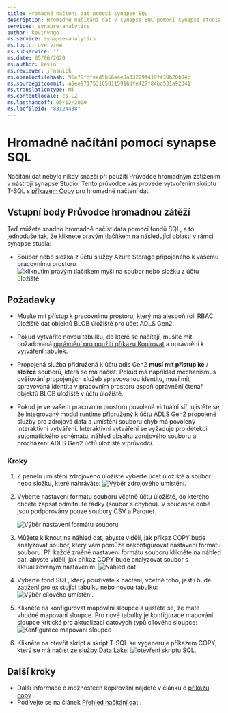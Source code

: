 ```yaml
---
title: Hromadné načtení dat pomocí synapse SQL
description: Hromadné načítání dat v synapse SQL pomocí synapse studia
services: synapse-analytics
author: kevinvngo
ms.service: synapse-analytics
ms.topic: overview
ms.subservice: ''
ms.date: 05/06/2020
ms.author: kevin
ms.reviewer: jrasnick
ms.openlocfilehash: 96e79fdfeed5b56a4e0a33229f419f439b20b04c
ms.sourcegitcommit: a8ee9717531050115916dfe427f84bd531a92341
ms.translationtype: MT
ms.contentlocale: cs-CZ
ms.lasthandoff: 05/12/2020
ms.locfileid: "83124438"
---
```

# <a name="bulk-loading-with-synapse-sql"></a>Hromadné načítání pomocí synapse SQL

Načítání dat nebylo nikdy snazší při použití Průvodce hromadným zatížením v nástroji synapse Studio. Tento průvodce vás provede vytvořením skriptu T-SQL s [příkazem Copy](https://docs.microsoft.com/sql/t-sql/statements/copy-into-transact-sql?view=azure-sqldw-latest) pro hromadné načtení dat. 

## <a name="entry-points-to-the-bulk-load-wizard"></a>Vstupní body Průvodce hromadnou zátěží

Teď můžete snadno hromadně načíst data pomocí fondů SQL, a to jednoduše tak, že kliknete pravým tlačítkem na následující oblasti v rámci synapse studia:

- Soubor nebo složka z účtu služby Azure Storage připojeného k vašemu pracovnímu prostoru ![ kliknutím pravým tlačítkem myši na soubor nebo složku z účtu úložiště](./sql/media/bulk-load/bulk-load-entry-point-0.png)

## <a name="prerequisites"></a>Požadavky

- Musíte mít přístup k pracovnímu prostoru, který má alespoň roli RBAC úložiště dat objektů BLOB úložiště pro účet ADLS Gen2.

- Pokud vytváříte novou tabulku, do které se načítají, musíte mít požadovaná [oprávnění pro použití příkazu Kopírovat](https://docs.microsoft.com/sql/t-sql/statements/copy-into-transact-sql?view=azure-sqldw-latest#permissions) a oprávnění k vytváření tabulek.

- Propojená služba přidružená k účtu adls Gen2 **musí mít přístup ke** / **složce** souborů, která se má načíst. Pokud má například mechanismus ověřování propojených služeb spravovanou identitu, musí mít spravovaná identita v pracovním prostoru aspoň oprávnění čtenář objektů BLOB úložiště v účtu úložiště.

- Pokud je ve vašem pracovním prostoru povolená virtuální síť, ujistěte se, že integrovaný modul runtime přidružený k účtu ADLS Gen2 propojené služby pro zdrojová data a umístění souboru chyb má povolený interaktivní vytváření. Interaktivní vytváření se vyžaduje pro detekci automatického schématu, náhled obsahu zdrojového souboru a procházení ADLS Gen2 účtů úložiště v průvodci.

### <a name="steps"></a>Kroky

1. Z panelu umístění zdrojového úložiště vyberte účet úložiště a soubor nebo složku, které nahráváte: ![ Výběr zdrojového umístění.](./sql/media/bulk-load/bulk-load-source-location.png)

2. Vyberte nastavení formátu souboru včetně účtu úložiště, do kterého chcete zapsat odmítnuté řádky (soubor s chybou). V současné době jsou podporovány pouze soubory CSV a Parquet.

    ![Výběr nastavení formátu souboru](./sql/media/bulk-load/bulk-load-file-format-settings.png)

3. Můžete kliknout na náhled dat, abyste viděli, jak příkaz COPY bude analyzovat soubor, který vám pomůže nakonfigurovat nastavení formátu souboru. Při každé změně nastavení formátu souboru klikněte na náhled dat, abyste viděli, jak příkaz COPY bude analyzovat soubor s aktualizovaným nastavením: ![ Náhled dat](./sql/media/bulk-load/bulk-load-file-format-settings-preview-data.png) 

4. Vyberte fond SQL, který používáte k načtení, včetně toho, jestli bude zatížení pro existující tabulku nebo novou tabulku: ![ Výběr cílového umístění.](./sql/media/bulk-load/bulk-load-target-location.png)

5. Klikněte na konfigurovat mapování sloupce a ujistěte se, že máte vhodné mapování sloupce. Pro nové tabulky je konfigurace mapování sloupce kritická pro aktualizaci datových typů cílového sloupce: ![ Konfigurace mapování sloupce](./sql/media/bulk-load/bulk-load-target-location-column-mapping.png)

6. Klikněte na otevřít skript a skript T-SQL se vygeneruje příkazem COPY, který se má načíst ze služby Data Lake: ![ otevření skriptu SQL.](./sql/media/bulk-load/bulk-load-target-final-script.png)

## <a name="next-steps"></a>Další kroky

- Další informace o možnostech kopírování najdete v článku o [příkazu copy](https://docs.microsoft.com/sql/t-sql/statements/copy-into-transact-sql?view=azure-sqldw-latest#syntax) .
- Podívejte se na článek [Přehled načítání dat](https://docs.microsoft.com/azure/synapse-analytics/sql-data-warehouse/design-elt-data-loading#what-is-elt) .
